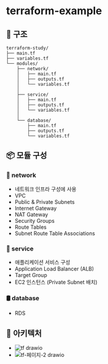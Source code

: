 # terraform-example

## 📁 구조
```shell
terraform-study/
├── main.tf
├── variables.tf
└── modules/
    ├── network/
    │   ├── main.tf
    │   ├── outputs.tf
    │   └── variables.tf
    │
    ├── service/
    │   ├── main.tf
    │   ├── outputs.tf
    │   └── variables.tf
    │
    └── database/
        ├── main.tf
        ├── outputs.tf
        └── variables.tf
```

## 📦 모듈 구성
### 🔌 network
- 네트워크 인프라 구성에 사용
- VPC
- Public & Private Subnets
- Internet Gateway
- NAT Gateway
- Security Groups
- Route Tables
- Subnet Route Table Associations

### 🚀 service
- 애플리케이션 서비스 구성
- Application Load Balancer (ALB)
- Target Group
- EC2 인스턴스 (Private Subnet 배치)

### 🛢 database
- RDS

## 🔗 아키텍처
- ![tf drawio](https://github.com/user-attachments/assets/21fa1dd8-2ddd-4b80-9f1f-56cee5f0ef65)  
- ![tf-페이지-2 drawio](https://github.com/user-attachments/assets/555bd0df-e1a8-4d42-b7fe-84185d0bbba3)


